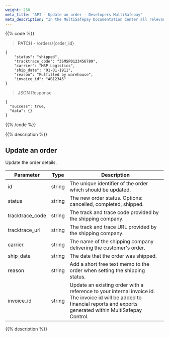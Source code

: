 ```yaml
---
weight: 250
meta_title: "API - Update an order - Developers MultiSafepay"
meta_description: "In the MultiSafepay Documentation Center all relevant information regarding our Plugins and API. As well as Support pages for Payment Method, Tools and General Questions. You can also find the contact details of our Support Team and Integration Team."
---
```

{{% code %}}
> PATCH - /orders/{order_id}

```shell
{
    "status": "shipped",
    "tracktrace_code": "3SMSP0123456789",
    "carrier": "MSP Logistics",
    "ship_date": "01-01-1911",
    "reason": "Fulfilled by warehouse",
    "invoice_id": "AB12345"
}

```


> JSON Response

```shell
{
  "success": true,
  "data": {}
}
```
{{% /code %}}

{{% description %}}
## Update an order
Update the order details.

| Parameter                   | Type      | Description                                                                                |
|-----------------------------|-----------|--------------------------------------------------------------------------------------------|
| id                          | string  | The unique identifier of the order which should be updated.                                |
| status                      | string  | The new order status. Options: cancelled, completed, shipped.                                   |
| tracktrace_code             | string  | The track and trace code provided by the shipping company.                                 |
| tracktrace_url              | string  | The track and trace URL provided by the shipping company.                                  |
| carrier                     | string  | The name of the shipping company delivering the customer's order.                          |
| ship_date                   | string  | The date that the order was shipped.                                                       |
| reason                      | string  | Add a short free text memo to the order when setting the shipping status.                  |
| invoice_id                  | string  | Update an existing order with a reference to your internal invoice id. The invoice id will be added to financial reports and exports generated within MultiSafepay Control. |
{{% description %}}